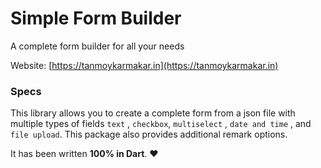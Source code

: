 # Simple Form Builder

A complete form builder for all your needs 

Website: [https://tanmoykarmakar.in](https://tanmoykarmakar.in)

### Specs
<!-- [![pub](https://img.shields.io/pub/v/flash.svg?style=flat)](https://pub.dev/packages/flash) -->


This library allows you to create a complete form from a json file with
multiple types of fields `text` , `checkbox`, `multiselect` , `date and time` , and `file upload`.
This package also provides additional remark options.

It has been written **100% in Dart**. ❤️
